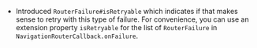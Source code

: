 - Introduced `RouterFailure#isRetryable` which indicates if that makes sense to retry with this type of failure.
For convenience, you can use an extension property `isRetryable` for the list of `RouterFailure` in `NavigationRouterCallback.onFailure`.